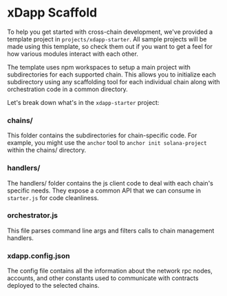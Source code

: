 # xDapp Scaffold

To help you get started with cross-chain development, we've provided a template project in `projects/xdapp-starter`. All sample projects will be made using this template, so check them out if you want to get a feel for how various modules interact with each other.

The template uses npm workspaces to setup a main project with subdirectories for each supported chain. This allows you to initialize each subdirectory using any scaffolding tool for each individual chain along with orchestration code in a common directory. 

Let's break down what's in the `xdapp-starter` project:

### chains/
This folder contains the subdirectories for chain-specific code. For example, you might use the `anchor` tool to `anchor init solana-project` within the chains/ directory.

### handlers/ 
The handlers/ folder contains the js client code to deal with each chain's specific needs. They expose a common API that we can consume in `starter.js` for code cleanliness.

### orchestrator.js
This file parses command line args and filters calls to chain management handlers. 

### xdapp.config.json
The config file contains all the information about the network rpc nodes, accounts, and other constants used to communicate with contracts deployed to the selected chains.
